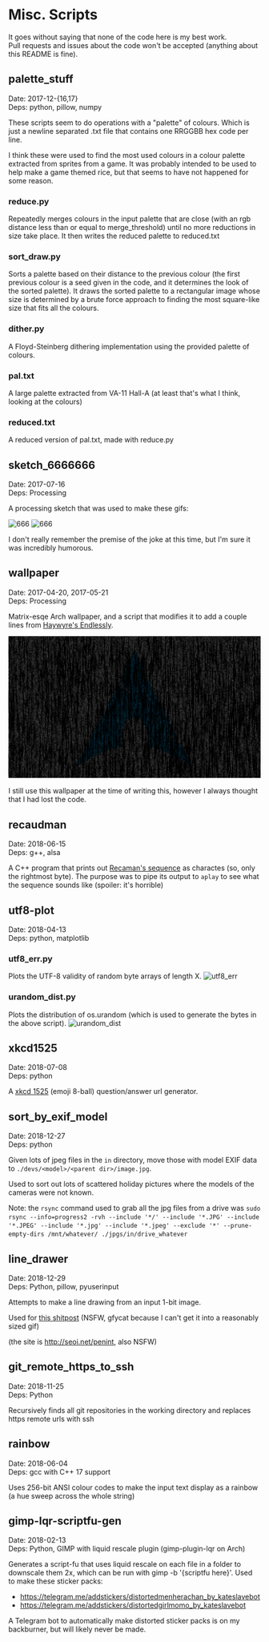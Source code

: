 # Misc. Scripts
It goes without saying that none of the code here is my best work.  
Pull requests and issues about the code won't be accepted (anything about this README is fine).

## palette_stuff
Date: 2017-12-{16,17}  
Deps: python, pillow, numpy

These scripts seem to do operations with a "palette" of colours.
Which is just a newline separated .txt file that contains one RRGGBB hex code per line.

I think these were used to find the most used colours in a colour palette extracted from sprites from a game.
It was probably intended to be used to help make a game themed rice, but that seems to have not happened for some reason.

### reduce.py
Repeatedly merges colours in the input palette that are close (with an rgb distance less than or equal to merge_threshold) until no more reductions in size take place. It then writes the reduced palette to reduced.txt

### sort_draw.py
Sorts a palette based on their distance to the previous colour (the first previous colour is a seed given in the code, and it determines the look of the sorted palette). It draws the sorted palette to a rectangular image whose size is determined by a brute force approach to finding the most square-like size that fits all the colours.

### dither.py
A Floyd-Steinberg dithering implementation using the provided palette of colours.

### pal.txt
A large palette extracted from VA-11 Hall-A (at least that's what I think, looking at the colours)

### reduced.txt
A reduced version of pal.txt, made with reduce.py


## sketch_6666666
Date: 2017-07-16  
Deps: Processing

A processing sketch that was used to make these gifs:

![666](https://user-images.githubusercontent.com/13610073/50427128-60055180-08a8-11e9-83ae-ba2ebe222f1e.gif)
![666](https://user-images.githubusercontent.com/13610073/50427131-685d8c80-08a8-11e9-92db-aac9a5716c82.gif)

I don't really remember the premise of the joke at this time, but I'm sure it was incredibly humorous.


## wallpaper
Date: 2017-04-20, 2017-05-21  
Deps: Processing

Matrix-esqe Arch wallpaper, and a script that modifies it to add a couple lines from [Haywyre's Endlessly](http://www.youtube.com/watch?v=MV9-VMLsNCI).

![wallpaper](https://github.com/udf/misc_scripts/raw/master/wallpaper/modifyWallpaper/data/wallpaper.png)

I still use this wallpaper at the time of writing this, however I always thought that I had lost the code.


## recaudman
Date: 2018-06-15  
Deps: g++, alsa

A C++ program that prints out [Recaman's sequence](https://oeis.org/A005132) as charactes (so, only the rightmost byte). The purpose was to pipe its output to `aplay` to see what the sequence sounds like (spoiler: it's horrible)


## utf8-plot
Date: 2018-04-13  
Deps: python, matplotlib

### utf8_err.py
Plots the UTF-8 validity of random byte arrays of length X.
![utf8_err](https://user-images.githubusercontent.com/13610073/50427294-baa0ac80-08ac-11e9-8015-6289ab050177.png)

### urandom_dist.py
Plots the distribution of os.urandom (which is used to generate the bytes in the above script).
![urandom_dist](https://user-images.githubusercontent.com/13610073/50427296-bc6a7000-08ac-11e9-99c7-19da62dc0e8c.png)


## xkcd1525
Date: 2018-07-08  
Deps: python

A [xkcd 1525](https://xkcd.com/1525) (emoji 8-ball) question/answer url generator.


## sort_by_exif_model
Date: 2018-12-27  
Deps: python

Given lots of jpeg files in the `in` directory, move those with model EXIF data to `./devs/<model>/<parent dir>/image.jpg`.

Used to sort out lots of scattered holiday pictures where the models of the cameras were not known.

Note: the `rsync` command used to grab all the jpg files from a drive was `sudo rsync --info=progress2 -rvh --include '*/' --include '*.JPG' --include '*.JPEG' --include '*.jpg' --include '*.jpeg' --exclude '*' --prune-empty-dirs /mnt/whatever/ ./jpgs/in/drive_whatever`


## line_drawer
Date: 2018-12-29  
Deps: Python, pillow, pyuserinput

Attempts to make a line drawing from an input 1-bit image.

Used for [this shitpost](https://giant.gfycat.com/VastAmusedAfricanharrierhawk.webm) (NSFW, gfycat because I can't get it into a reasonably sized gif)

(the site is http://seoi.net/penint, also NSFW)


## git_remote_https_to_ssh
Date: 2018-11-25  
Deps: Python

Recursively finds all git repositories in the working directory and replaces https remote urls with ssh


## rainbow
Date: 2018-06-04  
Deps: gcc with C++ 17 support

Uses 256-bit ANSI colour codes to make the input text display as a rainbow (a
hue sweep across the whole string)


## gimp-lqr-scriptfu-gen
Date: 2018-02-13  
Deps: Python, GIMP with liquid rescale plugin (gimp-plugin-lqr on Arch)

Generates a script-fu that uses liquid rescale on each file in a folder to
downscale them 2x, which can be run with gimp -b '{scriptfu here}'. Used to make
these sticker packs:

- https://telegram.me/addstickers/distortedmenherachan_by_kateslavebot
- https://telegram.me/addstickers/distortedgirlmomo_by_kateslavebot

A Telegram bot to automatically make distorted sticker packs is on my
backburner, but will likely never be made.
